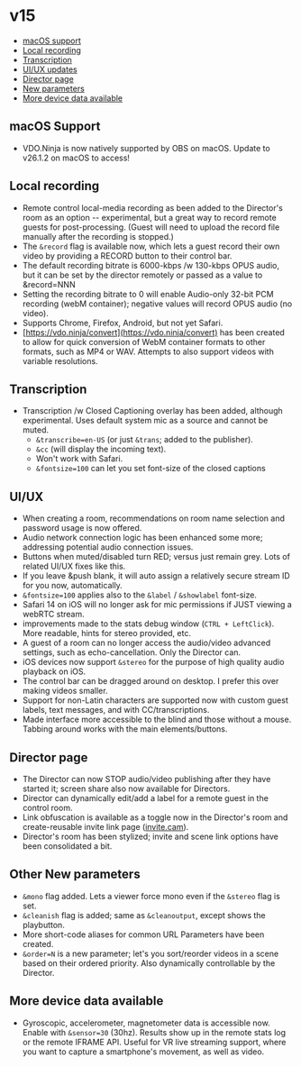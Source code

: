 # v15

* [macOS support](v15-release-notes.md#macOS-support)
* [Local recording](v15-release-notes.md#local-recording)
* [Transcription](v15-release-notes.md#transcription)
* [UI/UX updates](v15-release-notes.md#ui-ux)
* [Director page](v15-release-notes.md#director-page)
* [New parameters](v15-release-notes.md#other-new-parameters)
* [More device data available](v15-release-notes.md#more-device-data-available)

## macOS Support

* VDO.Ninja is now natively supported by OBS on macOS. Update to v26.1.2 on macOS to access!

## Local recording

* Remote control local-media recording as been added to the Director's room as an option -- experimental, but a great way to record remote guests for post-processing. (Guest will need to upload the record file manually after the recording is stopped.)
* The `&record` flag is available now, which lets a guest record their own video by providing a RECORD button to their control bar.
* The default recording bitrate is 6000-kbps /w 130-kbps OPUS audio, but it can be set by the director remotely or passed as a value to \&record=NNN
* Setting the recording bitrate to 0 will enable Audio-only 32-bit PCM recording (webM container); negative values will record OPUS audio (no video).
* Supports Chrome, Firefox, Android, but not yet Safari.
* [https://vdo.ninja/convert](https://vdo.ninja/convert) has been created to allow for quick conversion of WebM container formats to other formats, such as MP4 or WAV. Attempts to also support videos with variable resolutions.

## Transcription

* Transcription /w Closed Captioning overlay has been added, although experimental. Uses default system mic as a source and cannot be muted.
  * `&transcribe=en-US` (or just `&trans`; added to the publisher).
  * `&cc` (will display the incoming text).
  * Won't work with Safari.
  * `&fontsize=100` can let you set font-size of the closed captions&#x20;

## UI/UX

* When creating a room, recommendations on room name selection and password usage is now offered.
* Audio network connection logic has been enhanced some more; addressing potential audio connection issues.
* Buttons when muted/disabled turn RED; versus just remain grey. Lots of related UI/UX fixes like this.
* If you leave \&push blank, it will auto assign a relatively secure stream ID for you now, automatically.
* `&fontsize=100` applies also to the `&label` / `&showlabel` font-size.
* Safari 14 on iOS will no longer ask for mic permissions if JUST viewing a webRTC stream.
* improvements made to the stats debug window (`CTRL + LeftClick`). More readable, hints for stereo provided, etc.
* A guest of a room can no longer access the audio/video advanced settings, such as echo-cancellation. Only the Director can.
* iOS devices now support `&stereo` for the purpose of high quality audio playback on iOS.
* The control bar can be dragged around on desktop. I prefer this over making videos smaller.
* Support for non-Latin characters are supported now with custom guest labels, text messages, and with CC/transcriptions.
* Made interface more accessible to the blind and those without a mouse. Tabbing around works with the main elements/buttons.

## Director page

* The Director can now STOP audio/video publishing after they have started it; screen share also now available for Directors.
* Director can dynamically edit/add a label for a remote guest in the control room.
* Link obfuscation is available as a toggle now in the Director's room and create-reusable invite link page ([invite.cam](https://invite.cam)).
* Director's room has been stylized; invite and scene link options have been consolidated a bit.

## Other New parameters

* `&mono` flag added. Lets a viewer force mono even if the `&stereo` flag is set.
* `&cleanish` flag is added; same as `&cleanoutput`, except shows the playbutton.
* More short-code aliases for common URL Parameters have been created.
* `&order=N` is a new parameter; let's you sort/reorder videos in a scene based on their ordered priority. Also dynamically controllable by the Director.

## More device data available

* Gyroscopic, accelerometer, magnetometer data is accessible now. Enable with `&sensor=30` (30hz). Results show up in the remote stats log or the remote IFRAME API. Useful for VR live streaming support, where you want to capture a smartphone's movement, as well as video.
